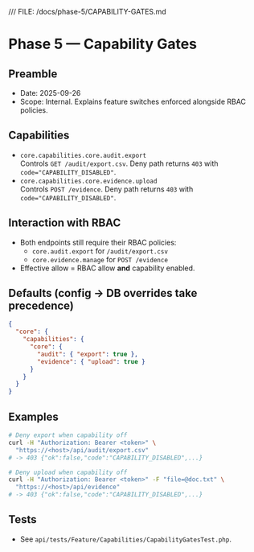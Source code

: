/// FILE: /docs/phase-5/CAPABILITY-GATES.md
# Phase 5 — Capability Gates

## Preamble
- Date: 2025-09-26
- Scope: Internal. Explains feature switches enforced alongside RBAC policies.

## Capabilities
- `core.capabilities.core.audit.export`  
  Controls `GET /audit/export.csv`. Deny path returns `403` with `code="CAPABILITY_DISABLED"`.
- `core.capabilities.core.evidence.upload`  
  Controls `POST /evidence`. Deny path returns `403` with `code="CAPABILITY_DISABLED"`.

## Interaction with RBAC
- Both endpoints still require their RBAC policies:
  - `core.audit.export` for `/audit/export.csv`
  - `core.evidence.manage` for `POST /evidence`
- Effective allow = RBAC allow **and** capability enabled.

## Defaults (config → DB overrides take precedence)
```json
{
  "core": {
    "capabilities": {
      "core": {
        "audit": { "export": true },
        "evidence": { "upload": true }
      }
    }
  }
}
```

## Examples
```bash
# Deny export when capability off
curl -H "Authorization: Bearer <token>" \
  "https://<host>/api/audit/export.csv"
# -> 403 {"ok":false,"code":"CAPABILITY_DISABLED",...}

# Deny upload when capability off
curl -H "Authorization: Bearer <token>" -F "file=@doc.txt" \
  "https://<host>/api/evidence"
# -> 403 {"ok":false,"code":"CAPABILITY_DISABLED",...}
```

## Tests
- See `api/tests/Feature/Capabilities/CapabilityGatesTest.php`.
